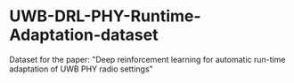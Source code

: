 # UWB-DRL-PHY-Runtime-Adaptation-dataset
Dataset for the paper: "Deep reinforcement learning for automatic run-time adaptation of UWB PHY radio settings"
